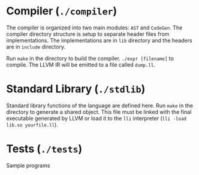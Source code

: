 # Compiler (`./compiler`)

The compiler is organized into two main modules: `AST` and `CodeGen`. The compiler directory structure is setup to separate header files from implementations. The implementations are in `lib` directory and the headers are in `include` directory.

Run `make` in the directory to build the compiler. `./expr [filename]` to compile. The LLVM IR will be emitted to a file called `dump.ll`.

# Standard Library (`./stdlib`)

Standard library functions of the language are defined here. Run `make` in the directory to generate a shared object. This file must be linked with the final executable generated by LLVM or load it to the `lli` interpreter (`lli -load lib.so yourfile.ll`).

# Tests (`./tests`)

Sample programs
